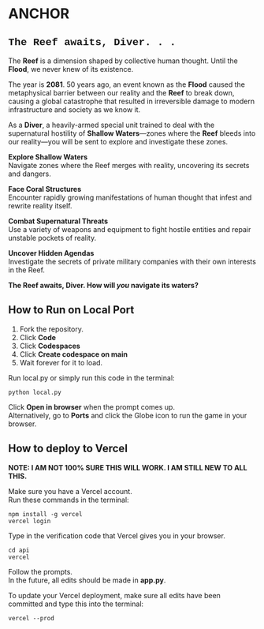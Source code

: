 # ANCHOR
<span style="font-family: 'Courier New', monospace;">

## The Reef awaits, Diver. . .
</span>

The **Reef** is a dimension shaped by collective human thought. Until the **Flood**, we never knew of its existence.

The year is **2081**. 50 years ago, an event known as the **Flood** caused the metaphysical barrier between our reality and the **Reef** to break down, causing a global catastrophe that resulted in irreversible damage to modern infrastructure and society as we know it.

As a **Diver**, a heavily-armed special unit trained to deal with the supernatural hostility of **Shallow Waters**—zones where the **Reef** bleeds into our reality—you will be sent to explore and investigate these zones.

**Explore Shallow Waters**\
Navigate zones where the Reef merges with reality, uncovering its secrets and dangers.

**Face Coral Structures**\
Encounter rapidly growing manifestations of human thought that infest and rewrite reality itself.

**Combat Supernatural Threats**\
Use a variety of weapons and equipment to fight hostile entities and repair unstable pockets of reality.

**Uncover Hidden Agendas**\
Investigate the secrets of private military companies with their own interests in the Reef.

**The Reef awaits, Diver. How will *you* navigate its waters?**

## How to Run on Local Port

1. Fork the repository.
2. Click **Code**
3. Click **Codespaces**
3. Click **Create codespace on main**
5. Wait forever for it to load.

Run local.py or simply run this code in the terminal:
```
python local.py
```
Click **Open in browser** when the prompt comes up.\
Alternatively, go to **Ports** and click the Globe icon to run the game in your browser.

## How to deploy to Vercel

**NOTE: I AM NOT 100% SURE THIS WILL WORK. I AM STILL NEW TO ALL THIS.**

Make sure you have a Vercel account.\
Run these commands in the terminal:
```
npm install -g vercel
vercel login
```
Type in the verification code that Vercel gives you in your browser.
```
cd api
vercel
```
Follow the prompts.\
In the future, all edits should be made in **app.py**.

To update your Vercel deployment, make sure all edits have been committed and type this into the terminal:
```
vercel --prod
```